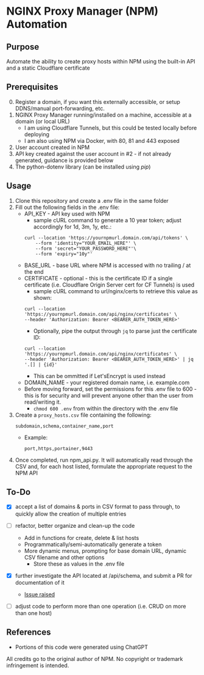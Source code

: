 # NGINX Proxy Manager (NPM) Automation

## Purpose
Automate the ability to create proxy hosts within NPM using the built-in API and a static Cloudflare certificate

## Prerequisites
0. Register a domain, if you want this externally accessible, or setup DDNS/manual port-forwarding, etc. 
1. NGINX Proxy Manager running/installed on a machine, accessible at a domain (or local URL)
    - I am using Cloudflare Tunnels, but this could be tested locally before deploying
    - I am also using NPM via Docker, with 80, 81 and 443 exposed
2. User account created in NPM
3. API key created against the user account in #2 - if not already generated, guidance is provided below
4. The python-dotenv library (can be installed using *pip*)

## Usage
1. Clone this repository and create a .env file in the same folder
2. Fill out the following fields in the .env file:
    - API_KEY - API key used with NPM
        - sample cURL command to generate a 10 year token; adjust accordingly for 1d, 3m, 1y, etc.:
        ```
        curl --location 'https://yournpmurl.domain.com/api/tokens' \
            --form 'identity="YOUR_EMAIL_HERE"' \
            --form 'secret="YOUR_PASSWORD_HERE"'\
            --form 'expiry="10y"'
        ```
    - BASE_URL - base URL where NPM is accessed with no trailing / at the end
    - CERTIFICATE - optional - this is the certificate ID if a single certificate (i.e. Cloudflare Origin Server cert for CF Tunnels) is used
        - sample cURL command to url/nginx/certs to retrieve this value as shown:
        ```
        curl --location 'https://yournpmurl.domain.com/api/nginx/certificates' \
        --header 'Authorization: Bearer <BEARER_AUTH_TOKEN_HERE>'
        ```
        - Optionally, pipe the output through `jq` to parse just the certificate ID:
        ```
        curl --location 'https://yournpmurl.domain.com/api/nginx/certificates' \
        --header 'Authorization: Bearer <BEARER_AUTH_TOKEN_HERE>' | jq '.[] | {id}'
        ```
        - This can be ommitted if Let'sEncrypt is used instead
    - DOMAIN_NAME - your registered domain name, i.e. example.com
    - Before moving forward, set the permissions for this .env file to 600 - this is for security and will prevent anyone other than the user from read/writing it.
        - `chmod 600 .env` from within the directory with the .env file
3. Create a `proxy_hosts.csv` file containing the following:
    ```
    subdomain,schema,container_name,port
    ```
    - Example:
        ```
        port,https,portainer,9443
        ```
4. Once completed, run npm_api.py. It will automatically read through the CSV and, for each host listed, formulate the appropriate request to the NPM API

## To-Do
- [X] accept a list of domains & ports in CSV format to pass through, to quickly allow the creation of multiple entries

- [ ] refactor, better organize and clean-up the code
    - Add in functions for create, delete & list hosts
    - Programmatically/semi-automatically generate a token
    - More dynamic menus, prompting for base domain URL, dynamic CSV filename and other options
        - Store these as values in the .env file
- [X] further investigate the API located at /api/schema, and submit a PR for documentation of it
    - [Issue raised](https://github.com/NginxProxyManager/nginx-proxy-manager/issues/3749#issuecomment-2107483394)
- [ ] adjust code to perform more than one operation (i.e. CRUD on more than one host)

## References
- Portions of this code were generated using ChatGPT

All credits go to the original author of NPM. No copyright or trademark infringement is intended.
